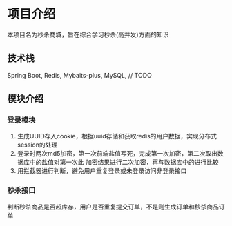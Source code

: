 # 项目介绍
本项目名为秒杀商城，旨在综合学习秒杀(高并发)方面的知识

## 技术栈
Spring Boot, Redis, Mybaits-plus, MySQL, // TODO

## 模块介绍
### 登录模块
1. 生成UUID存入cookie，根据uuid存储和获取redis的用户数据，实现分布式session的处理
2. 登录时两次md5加密，第一次前端盐值写死，完成第一次加密，第二次取出数据库中的盐值对第一次此
加密结果进行二次加密，再与数据库中的进行比较
3. 用拦截器进行判断，避免用户重复登录或未登录访问非登录接口

### 秒杀接口
判断秒杀商品是否超库存，用户是否重复提交订单，不是则生成订单和秒杀商品订单

